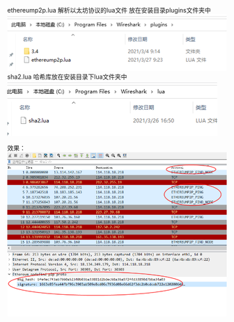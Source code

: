 ethereump2p.lua 解析以太坊协议的lua文件 放在安装目录plugins文件夹中
![img_1.png](img_1.png)
sha2.lua 哈希库放在安装目录下lua文件夹中
![img.png](img.png)

效果：
![img_2.png](img_2.png)
